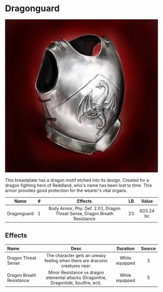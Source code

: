 # Dragonguard

![Copyright](Dragonguard.webp)



This breastplate has a dragon motif etched into its design. Created for a dragon fighting hero of Reddland, who's name has been lost to time. This armor provides good protection for the wearer's vital organs.



|    Name    | # |                                  Effects                                  | LB |   Value   |
| :---------: | :-: | :-----------------------------------------------------------------------: | :-: | :-------: |
| Dragonguard | 1 | Body Armor, Phy. Def. 2.01, Dragon Threat Sense, Dragon Breath Resistance | 23 | 603.24 bc |

## Effects

| Name                     |                                        Desc                                        |    Duration    | Source |
| :----------------------- | :-----------------------------------------------------------------------------------: | :------------: | :-----------: |
| Dragon Threat Sense      |     The character gets an uneasy feeling when there are draconic creatures near.     | While equipped |       3       |
| Dragon Breath Resistance | Minor Resistance vs dragon elemental attacks (Dragonfire, Dragontide, Soulfire, ect). | While equipped |       5       |
